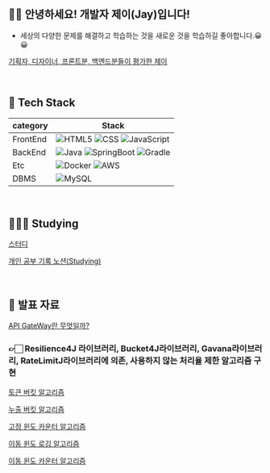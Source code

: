 ## 👋👋 안녕하세요! 개발자 제이(Jay)입니다! 

- 세상의 다양한 문제를 해결하고 학습하는 것을 새로운 것을 학습하길 좋아합니다.😀 😀

[기획자, 디자이너, 프론트분, 백엔드분들이 평가한 제이](https://zany-slip-80b.notion.site/BE-00ceb52e21364e1baf49f91c0ed4ecd0?pvs=4)

<br/>

## 🪬 Tech Stack

| category | Stack |
| --- | --- |
| FrontEnd | ![HTML5](https://img.shields.io/badge/html5-E34F26?style=for-the-badge&logo=html5&logoColor=white) ![CSS](https://img.shields.io/badge/css-1572B6?style=for-the-badge&logo=css3&logoColor=white) ![JavaScript](https://img.shields.io/badge/JavaScript-F7DF1E?style=for-the-badge&logo=javascript&logoColor=black) |
| BackEnd | ![Java](https://img.shields.io/badge/java-FF160B?style=for-the-badge&logo=java&logoColor=white) ![SpringBoot](https://img.shields.io/badge/SpringBoot-6DB33F?style=for-the-badge&logo=springboot&logoColor=white) ![Gradle](https://img.shields.io/badge/Gradle-02303A?style=for-the-badge&logo=gradle&logoColor=white) |
| Etc | ![Docker](https://img.shields.io/badge/Docker-2496ED?style=for-the-badge&logo=docker&logoColor=white) ![AWS](https://img.shields.io/badge/AWS-232F3E?style=for-the-badge&logo=amazonaws&logoColor=white) |
| DBMS | ![MySQL](https://img.shields.io/badge/mysql-4479A1?style=for-the-badge&logo=mysql&logoColor=white) |

<br/>

## 🧑🏻‍💻 Studying
[스터디](https://secret-slice-eef.notion.site/033b670c243349d8b0154c27cafd700c?pvs=4)

[개인 공부 기록 노션(Studying)](https://intelligent-gorilla-60c.notion.site/Repository-3c0a27289c3c4d0e9f8e258e08f1f063)

<br/>

## 🎤 발표 자료
[API GateWay란 무엇일까?](https://sunny-soul-f6e.notion.site/API-7edd1d2865af4782af97e956f22e7814?pvs=4)

### 👉🏻 Resilience4J 라이브러리, Bucket4J라이브러리, Gavana라이브러리, RateLimitJ라이브러리에 의존, 사용하지 않는 처리율 제한 알고리즘 구현
[토큰 버킷 알고리즘](https://github.com/Spring-Lab-s-Class/Token-Bucket-Algorithm)

[누출 버킷 알고리즘](https://github.com/Spring-Lab-s-Class/Leaky-Bucket-Algorithm)

[고정 윈도 카운터 알고리즘](https://github.com/Spring-Lab-s-Class/Fixed-Window-counter-Algorithm)

[이동 윈도 로깅 알고리즘](https://github.com/Spring-Lab-s-Class/Sliding-Window-Log-Algorithm)

[이동 윈도 카운터 알고리즘](https://github.com/Spring-Lab-s-Class/Sliding-Window-Counter-Algorithm)
